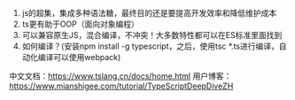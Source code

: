 1. js的超集，集成多种语法糖，最终目的还是要提高开发效率和降低维护成本
2. ts更有助于OOP（面向对象编程）
3. 可以兼容原生JS，混合编译，不冲突！大多数特性都可以在ES标准里面找到
4. 如何编译？(安装npm install -g typescript，之后，使用tsc *.ts进行编译，自动化编译可以使用webpack)

中文文档：https://www.tslang.cn/docs/home.html
用户博客：https://www.mianshigee.com/tutorial/TypeScriptDeepDiveZH